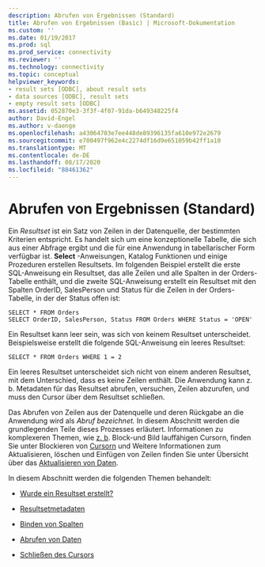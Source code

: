 ```yaml
---
description: Abrufen von Ergebnissen (Standard)
title: Abrufen von Ergebnissen (Basic) | Microsoft-Dokumentation
ms.custom: ''
ms.date: 01/19/2017
ms.prod: sql
ms.prod_service: connectivity
ms.reviewer: ''
ms.technology: connectivity
ms.topic: conceptual
helpviewer_keywords:
- result sets [ODBC], about result sets
- data sources [ODBC], result sets
- empty result sets [ODBC]
ms.assetid: 052870e3-3f3f-4f07-91da-b649348225f4
author: David-Engel
ms.author: v-daenge
ms.openlocfilehash: a43064703e7ee448de89396135fa610e972e2679
ms.sourcegitcommit: e700497f962e4c2274df16d9e651059b42ff1a10
ms.translationtype: MT
ms.contentlocale: de-DE
ms.lasthandoff: 08/17/2020
ms.locfileid: "88461362"
---
```

# <a name="retrieving-results-basic"></a>Abrufen von Ergebnissen (Standard)
Ein *Resultset* ist ein Satz von Zeilen in der Datenquelle, der bestimmten Kriterien entspricht. Es handelt sich um eine konzeptionelle Tabelle, die sich aus einer Abfrage ergibt und die für eine Anwendung in tabellarischer Form verfügbar ist. **Select** -Anweisungen, Katalog Funktionen und einige Prozeduren erstellen Resultsets. Im folgenden Beispiel erstellt die erste SQL-Anweisung ein Resultset, das alle Zeilen und alle Spalten in der Orders-Tabelle enthält, und die zweite SQL-Anweisung erstellt ein Resultset mit den Spalten OrderID, SalesPerson und Status für die Zeilen in der Orders-Tabelle, in der der Status offen ist:  
  
```  
SELECT * FROM Orders  
SELECT OrderID, SalesPerson, Status FROM Orders WHERE Status = 'OPEN'  
```  
  
 Ein Resultset kann leer sein, was sich von keinem Resultset unterscheidet. Beispielsweise erstellt die folgende SQL-Anweisung ein leeres Resultset:  
  
```  
SELECT * FROM Orders WHERE 1 = 2  
```  
  
 Ein leeres Resultset unterscheidet sich nicht von einem anderen Resultset, mit dem Unterschied, dass es keine Zeilen enthält. Die Anwendung kann z. b. Metadaten für das Resultset abrufen, versuchen, Zeilen abzurufen, und muss den Cursor über dem Resultset schließen.  
  
 Das Abrufen von Zeilen aus der Datenquelle und deren Rückgabe an die Anwendung wird als *Abruf bezeichnet.* In diesem Abschnitt werden die grundlegenden Teile dieses Prozesses erläutert. Informationen zu komplexeren Themen, wie [z. b](../../../odbc/reference/develop-app/scrollable-cursors.md). Block-und Bild lauffähigen Cursorn, finden Sie unter Blockieren von [Cursorn](../../../odbc/reference/develop-app/block-cursors.md) und Weitere Informationen zum Aktualisieren, löschen und Einfügen von Zeilen finden Sie unter Übersicht über das [Aktualisieren von Daten](../../../odbc/reference/develop-app/updating-data-overview.md).  
  
 In diesem Abschnitt werden die folgenden Themen behandelt:  
  
-   [Wurde ein Resultset erstellt?](../../../odbc/reference/develop-app/was-a-result-set-created.md)  
  
-   [Resultsetmetadaten](../../../odbc/reference/develop-app/result-set-metadata.md)  
  
-   [Binden von Spalten](../../../odbc/reference/develop-app/binding-columns.md)  
  
-   [Abrufen von Daten](../../../odbc/reference/develop-app/fetching-data.md)  
  
-   [Schließen des Cursors](../../../odbc/reference/develop-app/closing-the-cursor.md)
